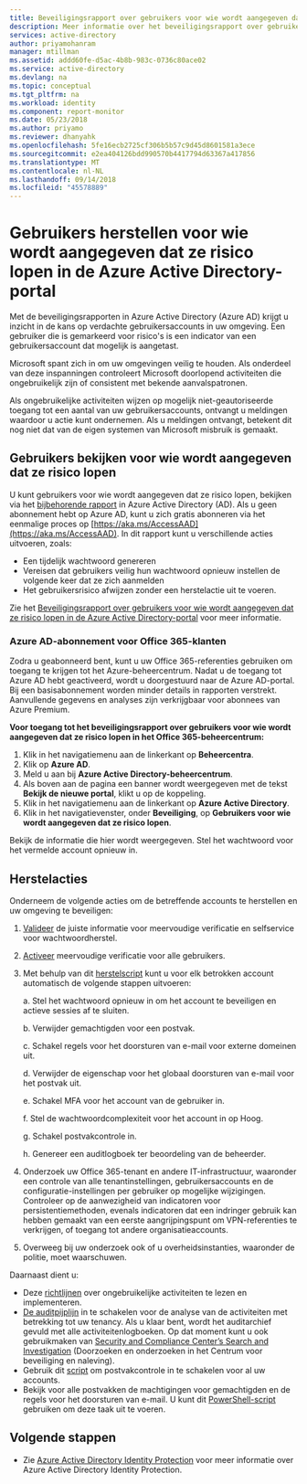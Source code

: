 ```yaml
---
title: Beveiligingsrapport over gebruikers voor wie wordt aangegeven dat ze risico lopen in de Azure Active Directory-portal | Microsoft Docs
description: Meer informatie over het beveiligingsrapport over gebruikers voor wie wordt aangegeven dat ze risico lopen in de Azure Active Directory-portal
services: active-directory
author: priyamohanram
manager: mtillman
ms.assetid: addd60fe-d5ac-4b8b-983c-0736c80ace02
ms.service: active-directory
ms.devlang: na
ms.topic: conceptual
ms.tgt_pltfrm: na
ms.workload: identity
ms.component: report-monitor
ms.date: 05/23/2018
ms.author: priyamo
ms.reviewer: dhanyahk
ms.openlocfilehash: 5fe16ecb2725cf306b5b57c9d45d8601581a3ece
ms.sourcegitcommit: e2ea404126bdd990570b4417794d63367a417856
ms.translationtype: MT
ms.contentlocale: nl-NL
ms.lasthandoff: 09/14/2018
ms.locfileid: "45578889"
---
```

# <a name="remediate-users-flagged-for-risk-in-the-azure-active-directory-portal"></a>Gebruikers herstellen voor wie wordt aangegeven dat ze risico lopen in de Azure Active Directory-portal

Met de beveiligingsrapporten in Azure Active Directory (Azure AD) krijgt u inzicht in de kans op verdachte gebruikersaccounts in uw omgeving. Een gebruiker die is gemarkeerd voor risico's is een indicator van een gebruikersaccount dat mogelijk is aangetast.

Microsoft spant zich in om uw omgevingen veilig te houden. Als onderdeel van deze inspanningen controleert Microsoft doorlopend activiteiten die ongebruikelijk zijn of consistent met bekende aanvalspatronen. 


Als ongebruikelijke activiteiten wijzen op mogelijk niet-geautoriseerde toegang tot een aantal van uw gebruikersaccounts, ontvangt u meldingen waardoor u actie kunt ondernemen. Als u meldingen ontvangt, betekent dit nog niet dat van de eigen systemen van Microsoft misbruik is gemaakt.
 

## <a name="access-the-users-flagged-for-risk-report"></a>Gebruikers bekijken voor wie wordt aangegeven dat ze risico lopen

U kunt gebruikers voor wie wordt aangegeven dat ze risico lopen, bekijken via het [bijbehorende rapport](https://portal.azure.com/#blade/Microsoft_AAD_IAM/ActiveDirectoryMenuBlade/UsersAtRisk) in Azure Active Directory (AD). Als u geen abonnement hebt op Azure AD, kunt u zich gratis abonneren via het eenmalige proces op [https://aka.ms/AccessAAD](https://aka.ms/AccessAAD). In dit rapport kunt u verschillende acties uitvoeren, zoals:

- Een tijdelijk wachtwoord genereren
- Vereisen dat gebruikers veilig hun wachtwoord opnieuw instellen de volgende keer dat ze zich aanmelden
- Het gebruikersrisico afwijzen zonder een herstelactie uit te voeren.

Zie het [Beveiligingsrapport over gebruikers voor wie wordt aangegeven dat ze risico lopen in de Azure Active Directory-portal](concept-user-at-risk.md) voor meer informatie.

### <a name="azure-ad-subscription-for-office-365-customers"></a>Azure AD-abonnement voor Office 365-klanten

Zodra u geabonneerd bent, kunt u uw Office 365-referenties gebruiken om toegang te krijgen tot het Azure-beheercentrum. Nadat u de toegang tot Azure AD hebt geactiveerd, wordt u doorgestuurd naar de Azure AD-portal. Bij een basisabonnement worden minder details in rapporten verstrekt. Aanvullende gegevens en analyses zijn verkrijgbaar voor abonnees van Azure Premium.


**Voor toegang tot het beveiligingsrapport over gebruikers voor wie wordt aangegeven dat ze risico lopen in het Office 365-beheercentrum:**

1.  Klik in het navigatiemenu aan de linkerkant op **Beheercentra**. 
2.  Klik op **Azure AD**.
3.  Meld u aan bij **Azure Active Directory-beheercentrum**.
4.  Als boven aan de pagina een banner wordt weergegeven met de tekst **Bekijk de nieuwe portal**, klikt u op de koppeling.
4.  Klik in het navigatiemenu aan de linkerkant op **Azure Active Directory**. 
5.  Klik in het navigatievenster, onder **Beveiliging**, op **Gebruikers voor wie wordt aangegeven dat ze risico lopen**.

Bekijk de informatie die hier wordt weergegeven. Stel het wachtwoord voor het vermelde account opnieuw in. 

## <a name="remediation-actions"></a>Herstelacties

Onderneem de volgende acties om de betreffende accounts te herstellen en uw omgeving te beveiligen:

1.  [Valideer](http://aka.ms/MFAValid) de juiste informatie voor meervoudige verificatie en selfservice voor wachtwoordherstel. 
2.  [Activeer](http://aka.ms/MFAuth) meervoudige verificatie voor alle gebruikers. 
3.  Met behulp van dit [herstelscript](http://aka.ms/remediate) kunt u voor elk betrokken account automatisch de volgende stappen uitvoeren: 

    a. Stel het wachtwoord opnieuw in om het account te beveiligen en actieve sessies af te sluiten.

    b. Verwijder gemachtigden voor een postvak.

    c. Schakel regels voor het doorsturen van e-mail voor externe domeinen uit.

    d. Verwijder de eigenschap voor het globaal doorsturen van e-mail voor het postvak uit.

    e. Schakel MFA voor het account van de gebruiker in.

    f. Stel de wachtwoordcomplexiteit voor het account in op Hoog.

    g. Schakel postvakcontrole in.

    h. Genereer een auditlogboek ter beoordeling van de beheerder.

4. Onderzoek uw Office 365-tenant en andere IT-infrastructuur, waaronder een controle van alle tenantinstellingen, gebruikersaccounts en de configuratie-instellingen per gebruiker op mogelijke wijzigingen. Controleer op de aanwezigheid van indicatoren voor persistentiemethoden, evenals indicatoren dat een indringer gebruik kan hebben gemaakt van een eerste aangrijpingspunt om VPN-referenties te verkrijgen, of toegang tot andere organisatieaccounts. 

5.  Overweeg bij uw onderzoek ook of u overheidsinstanties, waaronder de politie, moet waarschuwen.

Daarnaast dient u:

- Deze [richtlijnen](http://aka.ms/fixaccount) over ongebruikelijke activiteiten te lezen en implementeren. 
- [De auditpijplijn](http://aka.ms/improvesecurity) in te schakelen voor de analyse van de activiteiten met betrekking tot uw tenancy. Als u klaar bent, wordt het auditarchief gevuld met alle activiteitenlogboeken. Op dat moment kunt u ook gebruikmaken van [Security and Compliance Center’s Search and Investigation](http://aka.ms/sccsearch) (Doorzoeken en onderzoeken in het Centrum voor beveiliging en naleving). 
- Gebruik dit [script](http://aka.ms/mailboxaudit1) om postvakcontrole in te schakelen voor al uw accounts. 
- Bekijk voor alle postvakken de machtigingen voor gemachtigden en de regels voor het doorsturen van e-mail. U kunt dit [PowerShell-script](http://aka.ms/delegateforwardrules) gebruiken om deze taak uit te voeren. 



## <a name="next-steps"></a>Volgende stappen

- Zie [Azure Active Directory Identity Protection](../active-directory-identityprotection.md) voor meer informatie over Azure Active Directory Identity Protection.

